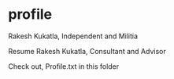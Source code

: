 # profile
Rakesh Kukatla, Independent and Militia

Resume
Rakesh Kukatla, Consultant and Advisor

Check out, Profile.txt in this folder
